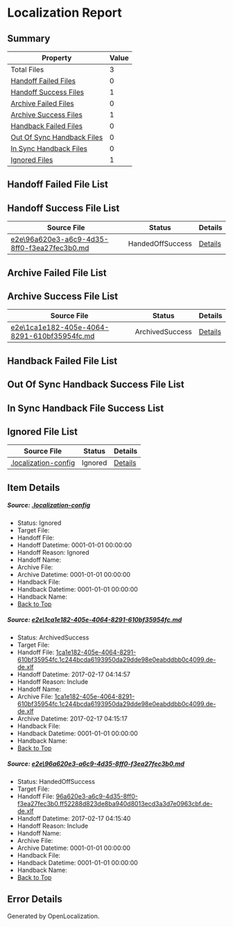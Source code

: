 # <a name='report-top'></a> Localization Report

## Summary
 Property | Value 
 -------- | ----- 
 Total Files | 3
[ Handoff Failed Files ](#handoff-failed-list)| 0
[ Handoff Success Files ](#handoff-success-list)| 1
[ Archive Failed Files ](#archive-failed-list)| 0
[ Archive Success Files ](#archive-success-list)| 1
[ Handback Failed Files ](#handback-failed-list)| 0
[ Out Of Sync Handback Files ](#outofsync-handback-success-list)| 0
[ In Sync Handback Files ](#insync-handback-success-list)| 0
[ Ignored Files ](#ignored-list)| 1

## <a name='handoff-failed-list'></a> Handoff Failed File List

## <a name='handoff-success-list'></a> Handoff Success File List
 Source File | Status | Details 
 ----------- | ------ | ------- 
 [e2e\96a620e3-a6c9-4d35-8ff0-f3ea27fec3b0.md](https://github.com/OpenLocalizationTestOrg/ol-test2/blob/3f4c2bcb60f6219ec88347ef277c4185f8123d68/e2e/96a620e3-a6c9-4d35-8ff0-f3ea27fec3b0.md) | HandedOffSuccess | [Details](#55752dd3f246ad6dfca3936553639050f6d0f3792)

## <a name='archive-failed-list'></a> Archive Failed File List

## <a name='archive-success-list'></a> Archive Success File List
 Source File | Status | Details 
 ----------- | ------ | ------- 
 [e2e\1ca1e182-405e-4064-8291-610bf35954fc.md](https://github.com/OpenLocalizationTestOrg/ol-test2/blob/27bd0fd6f49ddec64b3f803c364f4d2fd6b71984/e2e/1ca1e182-405e-4064-8291-610bf35954fc.md) | ArchivedSuccess | [Details](#0ba0b46c751a71c476cdf75d42b3e98e2047829d1)

## <a name='handback-failed-list'></a> Handback Failed File List

## <a name='outofsync-handback-success-list'></a> Out Of Sync Handback Success File List

## <a name='insync-handback-success-list'></a> In Sync Handback File Success List

## <a name='ignored-list'></a> Ignored File List
 Source File | Status | Details 
 ----------- | ------ | ------- 
 [.localization-config](https://github.com/OpenLocalizationTestOrg/ol-test2/blob/3f4c2bcb60f6219ec88347ef277c4185f8123d68/.localization-config) | Ignored | [Details](#cb0632cf59c1387fc1742bfb9fa3c47f87e2e5c90)

## Item Details
##### <a name='cb0632cf59c1387fc1742bfb9fa3c47f87e2e5c90'></a> Source: [.localization-config](https://github.com/OpenLocalizationTestOrg/ol-test2/blob/3f4c2bcb60f6219ec88347ef277c4185f8123d68/.localization-config)
* Status: Ignored
* Target File: 
* Handoff File: 
* Handoff Datetime: 0001-01-01 00:00:00
* Handoff Reason: Ignored
* Handoff Name: 
* Archive File: 
* Archive Datetime: 0001-01-01 00:00:00
* Handback File: 
* Handback Datetime: 0001-01-01 00:00:00
* Handback Name: 
* [Back to Top](#report-top)

##### <a name='0ba0b46c751a71c476cdf75d42b3e98e2047829d1'></a> Source: [e2e\1ca1e182-405e-4064-8291-610bf35954fc.md](https://github.com/OpenLocalizationTestOrg/ol-test2/blob/27bd0fd6f49ddec64b3f803c364f4d2fd6b71984/e2e/1ca1e182-405e-4064-8291-610bf35954fc.md)
* Status: ArchivedSuccess
* Target File: 
* Handoff File: [1ca1e182-405e-4064-8291-610bf35954fc.1c244bcda6193950da29dde98e0eabddbb0c4099.de-de.xlf](https://github.com/OpenLocalizationTestOrg/ol-test2-handoff/blob/9327f1f8412ecb0e03d5d3b01b3486db5bfa1944/ol-handoff/OpenLocalizationTestOrg/ol-test2-dede/ci/ht/1ca1e182-405e-4064-8291-610bf35954fc.1c244bcda6193950da29dde98e0eabddbb0c4099.de-de.xlf)
* Handoff Datetime: 2017-02-17 04:14:57
* Handoff Reason: Include
* Handoff Name: 
* Archive File: [1ca1e182-405e-4064-8291-610bf35954fc.1c244bcda6193950da29dde98e0eabddbb0c4099.de-de.xlf](https://github.com/OpenLocalizationTestOrg/ol-test2-handoff/blob/475fb102215ecb3fe3fcf9540fe4660a6a2bc87e/ol-archive/OpenLocalizationTestOrg/ol-test2-dede/ci/ht/1ca1e182-405e-4064-8291-610bf35954fc.1c244bcda6193950da29dde98e0eabddbb0c4099.de-de.xlf)
* Archive Datetime: 2017-02-17 04:15:17
* Handback File: 
* Handback Datetime: 0001-01-01 00:00:00
* Handback Name: 
* [Back to Top](#report-top)

##### <a name='55752dd3f246ad6dfca3936553639050f6d0f3792'></a> Source: [e2e\96a620e3-a6c9-4d35-8ff0-f3ea27fec3b0.md](https://github.com/OpenLocalizationTestOrg/ol-test2/blob/3f4c2bcb60f6219ec88347ef277c4185f8123d68/e2e/96a620e3-a6c9-4d35-8ff0-f3ea27fec3b0.md)
* Status: HandedOffSuccess
* Target File: 
* Handoff File: [96a620e3-a6c9-4d35-8ff0-f3ea27fec3b0.ff52288d823de8ba940d8013ecd3a3d7e0963cbf.de-de.xlf](https://github.com/OpenLocalizationTestOrg/ol-test2-handoff/blob/c488bb4371d566d013ec189d7e89cfa2bbfd6d9c/ol-handoff/OpenLocalizationTestOrg/ol-test2-dede/ci/mt/96a620e3-a6c9-4d35-8ff0-f3ea27fec3b0.ff52288d823de8ba940d8013ecd3a3d7e0963cbf.de-de.xlf)
* Handoff Datetime: 2017-02-17 04:15:40
* Handoff Reason: Include
* Handoff Name: 
* Archive File: 
* Archive Datetime: 0001-01-01 00:00:00
* Handback File: 
* Handback Datetime: 0001-01-01 00:00:00
* Handback Name: 
* [Back to Top](#report-top)


## Error Details

Generated by OpenLocalization.
